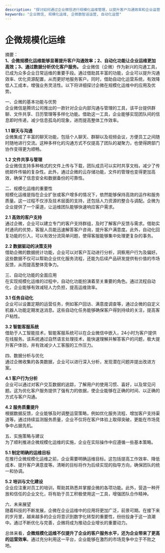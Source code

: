 ```yaml
---
description: "探讨如何通过企业微信进行规模化运维管理，以提升客户沟通效率和企业运营能力的策略与方法。"
keywords: "企业微信, 规模化运维, 企微数智话运营, 自动化运营"
---
```

# 企微规模化运维

摘要：  
**1、企微规模化运维能够显著提升客户沟通效率；2、自动化功能让企业运维更加高效；3、通过数据分析优化客户服务。** 企业微信（企微）作为新兴的沟通工具，已成为众多企业日常运维的重要手段。通过借助其丰富的功能，企业可以提升沟通效率、优化资源配置，从而更好地服务客户。同时，借助自动化运营系统，有效降低人工成本，增强业务灵活性。以下将详细探讨企微在规模化运维中的应用及优势。

一、企微的基本功能与优势  
企业微信是腾讯公司推出的一款针对企业内部沟通与管理的工具，该平台提供群聊、文件共享、日历管理等多样化功能。借助这一工具，企业能够实现团队间的信息即时传递，减少信息孤岛的现象，进而提高整体工作效率。

**1.1 聊天与沟通**  
企微集成了丰富的聊天功能，包括个人聊天、群聊以及视频会议，方便员工之间随时随地进行交流。这种多样化的沟通方式不仅提高了团队的凝聚力，也使得跨部门协作变得更为顺畅。

**1.2 文件共享与管理**  
企业微信支持多种格式的文件上传与下载，团队成员可以实时共享文档，减少了传统邮件传输的复杂性。此外，通过企微的云存储功能，文件的管理也变得更加高效，确保了信息安全和数据备份的可靠性。

二、规模化运维的重要性  
规模化运维是指在企业扩张或客户增多的情况下，依然能够保持高效的运作和服务质量。这一过程不仅涉及技术层面的支持，还包括人力资源的整合与调配。企微为企业提供了一个渠道，让运维团队能够快速响应客户需求。

**2.1 高效的客户支持**  
通过企微，企业可以建立专门的客户支持群组，及时了解客户反馈与需求。借助实时通讯的优势，客服人员能迅速解答客户咨询，提升客户满意度。此外，自动化回复功能的引入，可以有效分流简单问题，使得客服能够集中处理更复杂的事务。

**2.2 数据驱动的决策支持**  
借助企微的数据统计功能，企业可以对客户互动进行分析，洞察用户行为及偏好。这些数据不仅可以帮助企业优化服务流程，还能为后续产品研发提供有价值的市场反馈，从而提高整体竞争力。

三、自动化功能的全面应用  
在实现规模化运维的过程中，自动化功能扮演着至关重要的角色。通过流程自动化，企业能够有效减轻人力负担，提高运维效率。

**3.1 任务自动化**  
企业可以设置定期的运营任务，例如客户回访、满意度调查等，通过企微的自定义机器人功能定期发送消息。这些自动化任务能够确保客户得到持续的关注，提高客户粘性。

**3.2 智能客服系统**  
借助于人工智能技术，智能客服系统可以在企业微信中嵌入，24小时为客户提供在线服务。该系统通过自然语言处理技术，能快速理解并解答客户的问题，极大提升客户体验，并有效减少人工客服的工作压力。

四、数据分析与优化  
通过企微收集的各类数据，企业可以进行深入分析，发现潜在问题并提出改进方案。

**4.1 客户行为分析**  
企业可以通过对客户交互数据的追踪，了解用户的使用习惯、喜好，以及常见问题。这为优化客户服务提供了强有力的依据，使企业能够在正确的时间、以正确的方式与客户沟通。

**4.2 服务质量提升**  
根据数据反馈，企业能够及时调整运营策略，例如优化服务流程、增加客户支持渠道等。通过持续监测服务质量，企业不仅将在客户体验上取得突破，更能在市场竞争中占据先机。

五、实施策略与建议  
为了顺利推进企微规模化运维的实施，企业在实际操作中应遵循一些基本策略。

**5.1 制定明确的运维目标**  
在推行企微规模化运维之前，企业需要明确运维目标。这包括提高工作效率、降低成本、提升客户满意度等。清晰的目标将作为后续实现的指导方向，确保团队的统一和协调。

**5.2 培训与文化建设**  
企业应注重对员工的培训，帮助其熟悉并掌握企微的各项功能。此外，营造一种开放和信任的企业文化，将有助于员工积极使用这一工具，增强团队合作精神。

六、未来展望  
随着科技的不断发展，企微在企业运维中的应用将更加广泛，前景可期。在接下来的岁月里，越来越多的企业将意识到数字化转型的重要性，纷纷投身于这一浪潮中。通过不断优化与完善，企微将成为推动企业增长的重要动力。

总体来看，**企微规模化运维不仅提升了企业的客户服务水平，还为企业带来了更高的运营效率**。通过充分利用这一平台，企业能够在激烈的市场竞争中立于不败之地。
